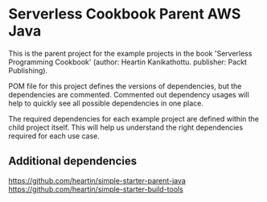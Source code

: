 # Serverless Cookbook Parent AWS Java

This is the parent project for the example projects in the book 'Serverless Programming Cookbook' (author: Heartin Kanikathottu. publisher: Packt Publishing).

POM file for this project defines the versions of dependencies, but the dependencies are commented. 
Commented out dependency usages will help to quickly see all possible dependencies in one place. 

The required dependencies for each example project are defined within the child project itself. 
This will help us understand the right dependencies required for each use case. 

## Additional dependencies
https://github.com/heartin/simple-starter-parent-java  
https://github.com/heartin/simple-starter-build-tools  
